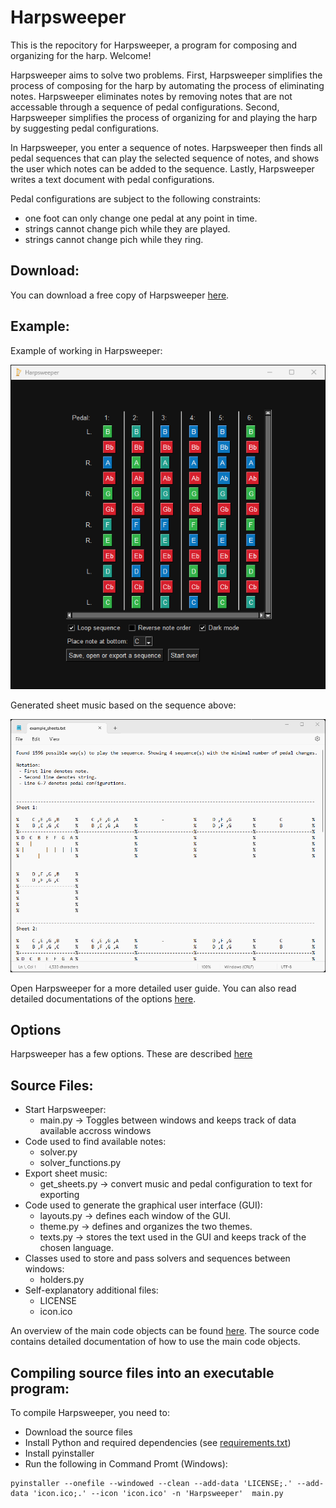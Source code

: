 # Harpsweeper
This is the repocitory for Harpsweeper, a program for composing and organizing for the harp. Welcome!

Harpsweeper aims to solve two problems. First, Harpsweeper simplifies the process of composing for the harp by automating the process of eliminating notes. Harpsweeper eliminates notes by removing notes that are not accessable through a sequence of pedal configurations. Second, Harpsweeper simplifies the process of organizing for and playing the harp by suggesting pedal configurations. 

In Harpsweeper, you enter a sequence of notes. Harpsweeper then finds all pedal sequences that can play the selected sequence of notes, and shows the user which notes can be added to the sequence. Lastly, Harpsweeper writes a text document with pedal configurations. 

Pedal configurations are subject to the following constraints: 
 - one foot can only change one pedal at any point in time.
 - strings cannot change pich while they are played.
 - strings cannot change pich while they ring.

## Download: 

You can download a free copy of Harpsweeper [here](https://www.dropbox.com/scl/fi/xp1fs40lh7kjn7fwa1m4a/Harpsweeper.exe?rlkey=l376cwyrrmde5t23czvv4ma5z&dl=0).

## Example: 

Example of working in Harpsweeper: 

<img src="https://raw.githubusercontent.com/adamreir/harpsweeper/main/example_images/harpsweeper_example.png" alt="drawing" width="700"/>

Generated sheet music based on the sequence above: 

<img src="https://raw.githubusercontent.com/adamreir/harpsweeper/main/example_images/example_sheets.png" alt="drawing" width="700"/>

Open Harpsweeper for a more detailed user guide. You can also read detailed documentations of the options [here](documentation/options_explained.md). 

## Options

Harpsweeper has a few options. These are described [here](https://github.com/adamreir/harpsweeper/blob/main/documentation/options_explained.md)

## Source Files: 
 - Start Harpsweeper:
   - main.py -> Toggles between windows and keeps track of data available accross windows
 - Code used to find available notes: 
   - solver.py
   - solver_functions.py
 - Export sheet music:
   - get_sheets.py -> convert music and pedal configuration to text for exporting
 - Code used to generate the graphical user interface (GUI):
   - layouts.py -> defines each window of the GUI. 
   - theme.py -> defines and organizes the two themes.
   - texts.py -> stores the text used in the GUI and keeps track of the chosen language.
 - Classes used to store and pass solvers and sequences between windows:
   - holders.py
 - Self-explanatory additional files:
   - LICENSE
   - icon.ico

An overview of the main code objects can be found [here](documentation/main_code_objects.md). The source code contains detailed documentation of how to use the main code objects. 

## Compiling source files into an executable program:

To compile Harpsweeper, you need to:
 - Download the source files
 - Install Python and required dependencies (see [requirements.txt](requirements.txt))
 - Install pyinstaller
 - Run the following in Command Promt (Windows):  
```
pyinstaller --onefile --windowed --clean --add-data 'LICENSE;.' --add-data 'icon.ico;.' --icon 'icon.ico' -n 'Harpsweeper'  main.py
```
